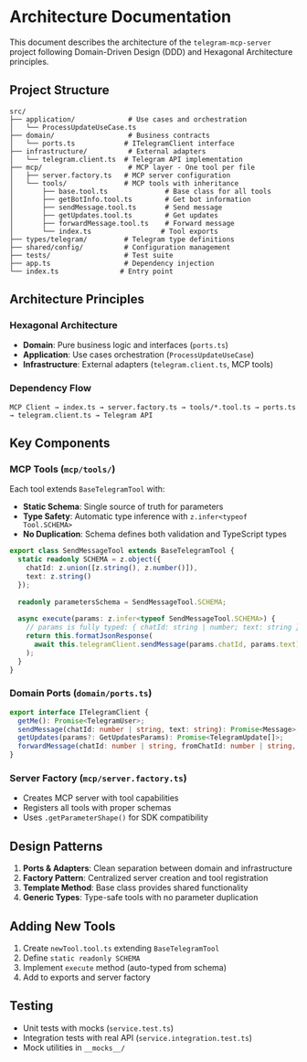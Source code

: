 # Architecture Documentation

This document describes the architecture of the `telegram-mcp-server` project following Domain-Driven Design (DDD) and Hexagonal Architecture principles.

## Project Structure

```
src/
├── application/             # Use cases and orchestration
│   └── ProcessUpdateUseCase.ts
├── domain/                  # Business contracts
│   └── ports.ts            # ITelegramClient interface
├── infrastructure/          # External adapters
│   └── telegram.client.ts  # Telegram API implementation
├── mcp/                     # MCP layer - One tool per file
│   ├── server.factory.ts   # MCP server configuration
│   └── tools/              # MCP tools with inheritance
│       ├── base.tool.ts              # Base class for all tools
│       ├── getBotInfo.tool.ts        # Get bot information
│       ├── sendMessage.tool.ts       # Send message
│       ├── getUpdates.tool.ts        # Get updates
│       ├── forwardMessage.tool.ts    # Forward message
│       └── index.ts                 # Tool exports
├── types/telegram/         # Telegram type definitions
├── shared/config/          # Configuration management
├── tests/                  # Test suite
├── app.ts                  # Dependency injection
└── index.ts               # Entry point
```

## Architecture Principles

### Hexagonal Architecture
- **Domain**: Pure business logic and interfaces (`ports.ts`)
- **Application**: Use cases orchestration (`ProcessUpdateUseCase`)
- **Infrastructure**: External adapters (`telegram.client.ts`, MCP tools)

### Dependency Flow
```
MCP Client → index.ts → server.factory.ts → tools/*.tool.ts → ports.ts → telegram.client.ts → Telegram API
```

## Key Components

### MCP Tools (`mcp/tools/`)
Each tool extends `BaseTelegramTool` with:
- **Static Schema**: Single source of truth for parameters
- **Type Safety**: Automatic type inference with `z.infer<typeof Tool.SCHEMA>`
- **No Duplication**: Schema defines both validation and TypeScript types

```typescript
export class SendMessageTool extends BaseTelegramTool {
  static readonly SCHEMA = z.object({
    chatId: z.union([z.string(), z.number()]),
    text: z.string()
  });
  
  readonly parametersSchema = SendMessageTool.SCHEMA;
  
  async execute(params: z.infer<typeof SendMessageTool.SCHEMA>) {
    // params is fully typed: { chatId: string | number; text: string }
    return this.formatJsonResponse(
      await this.telegramClient.sendMessage(params.chatId, params.text)
    );
  }
}
```

### Domain Ports (`domain/ports.ts`)
```typescript
export interface ITelegramClient {
  getMe(): Promise<TelegramUser>;
  sendMessage(chatId: number | string, text: string): Promise<Message>;
  getUpdates(params?: GetUpdatesParams): Promise<TelegramUpdate[]>;
  forwardMessage(chatId: number | string, fromChatId: number | string, messageId: number): Promise<Message>;
}
```

### Server Factory (`mcp/server.factory.ts`)
- Creates MCP server with tool capabilities
- Registers all tools with proper schemas
- Uses `.getParameterShape()` for SDK compatibility

## Design Patterns

1. **Ports & Adapters**: Clean separation between domain and infrastructure
2. **Factory Pattern**: Centralized server creation and tool registration
3. **Template Method**: Base class provides shared functionality
4. **Generic Types**: Type-safe tools with no parameter duplication

## Adding New Tools

1. Create `newTool.tool.ts` extending `BaseTelegramTool`
2. Define `static readonly SCHEMA` 
3. Implement `execute` method (auto-typed from schema)
4. Add to exports and server factory

## Testing

- Unit tests with mocks (`service.test.ts`)
- Integration tests with real API (`service.integration.test.ts`)
- Mock utilities in `__mocks__/`